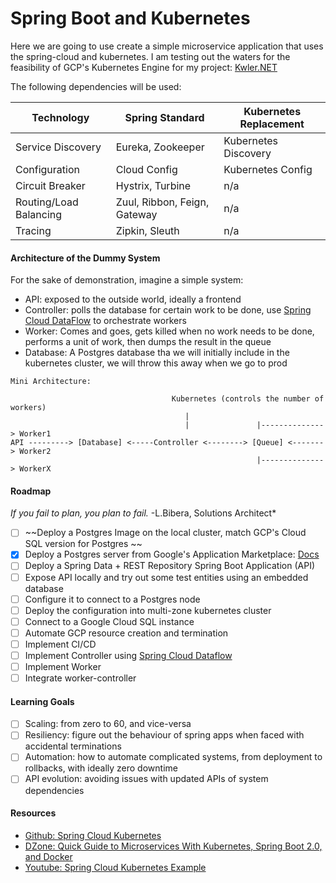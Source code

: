 # Spring Boot and Kubernetes
Here we are going to use create a simple microservice application that uses the spring-cloud and kubernetes. I am testing out the waters for the feasibility of GCP's Kubernetes Engine for my project: [Kwler.NET](https://github.com/kwler)

The following dependencies will be used:

| Technology              | Spring Standard               | Kubernetes Replacement  |
|-------------------------|-------------------------------|-------------------------|
| Service Discovery       | Eureka, Zookeeper             | Kubernetes Discovery    |
| Configuration           | Cloud Config                  | Kubernetes Config       |
| Circuit Breaker         | Hystrix, Turbine              | n/a                     |
| Routing/Load Balancing  | Zuul, Ribbon, Feign, Gateway  | n/a                     |
| Tracing                 | Zipkin, Sleuth                | n/a                     |

#### Architecture of the Dummy System
For the sake of demonstration, imagine a simple system:
- API: exposed to the outside world, ideally a frontend
- Controller: polls the database for certain work to be done, use [Spring Cloud DataFlow](https://cloud.spring.io/spring-cloud-dataflow/) to orchestrate workers
- Worker: Comes and goes, gets killed when no work needs to be done, performs a unit of work, then dumps the result in the queue
- Database: A Postgres database tha we will initially include in the kubernetes cluster, we will throw this away when we go to prod 
```
Mini Architecture:

                                    Kubernetes (controls the number of workers)
                                       |
                                       |               |--------------> Worker1
API ---------> [Database] <-----Controller <--------> [Queue] <-------> Worker2
                                                       |--------------> WorkerX
```

#### Roadmap
*If you fail to plan, you plan to fail.* -L.Bibera, Solutions Architect*

- [ ] ~~Deploy a Postgres Image on the local cluster, match GCP's Cloud SQL version for Postgres ~~
- [x] Deploy a Postgres server from Google's Application Marketplace: [Docs](https://github.com/GoogleCloudPlatform/click-to-deploy/blob/master/k8s/postgresql/README.md)
- [ ] Deploy a Spring Data + REST Repository Spring Boot Application (API)
- [ ] Expose API locally and try out some test entities using an embedded database
- [ ] Configure it to connect to a Postgres node
- [ ] Deploy the configuration into multi-zone kubernetes cluster
- [ ] Connect to a Google Cloud SQL instance
- [ ] Automate GCP resource creation and termination
- [ ] Implement CI/CD
- [ ] Implement Controller using [Spring Cloud Dataflow](https://cloud.spring.io/spring-cloud-dataflow/)
- [ ] Implement Worker
- [ ] Integrate worker-controller

#### Learning Goals
- [ ] Scaling: from zero to 60, and vice-versa
- [ ] Resiliency: figure out the behaviour of spring apps when faced with accidental terminations
- [ ] Automation: how to automate complicated systems, from deployment to rollbacks, with ideally zero downtime
- [ ] API evolution: avoiding issues with updated APIs of system dependencies

#### Resources
- [Github: Spring Cloud Kubernetes](https://github.com/spring-cloud/spring-cloud-kubernetes)
- [DZone: Quick Guide to Microservices With Kubernetes, Spring Boot 2.0, and Docker](https://dzone.com/articles/quick-guide-to-microservices-with-kubernetes-sprin)
- [Youtube: Spring Cloud Kubernetes Example](https://www.youtube.com/watch?v=EWcgTub32dw&t=135s)
